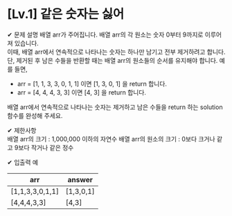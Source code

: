 # [Lv.1] 같은 숫자는 싫어

✔ 문제 설명
배열 arr가 주어집니다. 배열 arr의 각 원소는 숫자 0부터 9까지로 이루어져 있습니다.<br>
이때, 배열 arr에서 연속적으로 나타나는 숫자는 하나만 남기고 전부 제거하려고 합니다.<br>
단, 제거된 후 남은 수들을 반환할 때는 배열 arr의 원소들의 순서를 유지해야 합니다. 예를 들면,

* arr = [1, 1, 3, 3, 0, 1, 1] 이면 [1, 3, 0, 1] 을 return 합니다.<br>
* arr = [4, 4, 4, 3, 3] 이면 [4, 3] 을 return 합니다.<br>

배열 arr에서 연속적으로 나타나는 숫자는 제거하고 남은 수들을 return 하는 solution 함수를 완성해 주세요.

✔ 제한사항<br>
배열 arr의 크기 : 1,000,000 이하의 자연수
배열 arr의 원소의 크기 : 0보다 크거나 같고 9보다 작거나 같은 정수

✔ 입출력 예

|arr            |answer   |
|---------------|---------|
|[1,1,3,3,0,1,1]|[1,3,0,1]|
|[4,4,4,3,3]    |   [4,3]|
